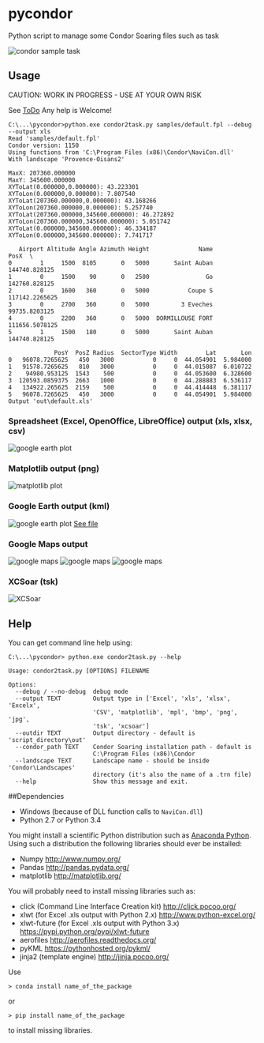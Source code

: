 # pycondor
Python script to manage some Condor Soaring files such as task

![condor sample task](screenshots/condor.jpg)

## Usage

CAUTION: WORK IN PROGRESS - USE AT YOUR OWN RISK

See [ToDo](https://github.com/scls19fr/pycondor/wiki/ToDo) Any help is Welcome!

	C:\...\pycondor>python.exe condor2task.py samples/default.fpl --debug --output xls
	Read 'samples/default.fpl'
	Condor version: 1150
	Using functions from 'C:\Program Files (x86)\Condor\NaviCon.dll'
	With landscape 'Provence-Oisans2'

	MaxX: 207360.000000
	MaxY: 345600.000000
	XYToLat(0.000000,0.000000): 43.223301
	XYToLon(0.000000,0.000000): 7.807540
	XYToLat(207360.000000,0.000000): 43.168266
	XYToLon(207360.000000,0.000000): 5.257740
	XYToLat(207360.000000,345600.000000): 46.272892
	XYToLon(207360.000000,345600.000000): 5.051742
	XYToLat(0.000000,345600.000000): 46.334187
	XYToLon(0.000000,345600.000000): 7.741717

	   Airport Altitude Angle Azimuth Height              Name            PosX  \
	0        1     1500  8105       0   5000       Saint Auban   144740.828125
	1        0     1500    90       0   2500                Go   142760.828125
	2        0     1600   360       0   5000           Coupe S  117142.2265625
	3        0     2700   360       0   5000         3 Eveches   99735.8203125
	4        0     2200   360       0   5000  DORMILLOUSE FORT  111656.5078125
	5        1     1500   180       0   5000       Saint Auban   144740.828125

				 PosY  PosZ Radius  SectorType Width        Lat       Lon
	0   96078.7265625   450   3000           0     0  44.054901  5.984000
	1   91578.7265625   810   3000           0     0  44.015087  6.010722
	2    94980.953125  1543    500           0     0  44.053600  6.328600
	3  120593.0859375  2663   1000           0     0  44.288883  6.536117
	4   134922.265625  2159    500           0     0  44.414448  6.381117
	5   96078.7265625   450   3000           0     0  44.054901  5.984000
	Output 'out\default.xls'

### Spreadsheet (Excel, OpenOffice, LibreOffice) output (xls, xlsx, csv)
![google earth plot](screenshots/spreadsheet.jpg)

### Matplotlib output (png)
![matplotlib plot](pycondor/out/default.png)

### Google Earth output (kml)
![google earth plot](screenshots/google_earth.jpg)
[See file](https://raw.githubusercontent.com/scls19fr/pycondor/master/pycondor/out/default.kml)

### Google Maps output
![google maps](screenshots/gmaps1.jpg)
![google maps](screenshots/gmaps2.jpg)
![google maps](screenshots/gmaps3.jpg)

### XCSoar (tsk)
![XCSoar](screenshots/xcsoar.jpg)

## Help
You can get command line help using:

	C:\...\pycondor> python.exe condor2task.py --help

	Usage: condor2task.py [OPTIONS] FILENAME

	Options:
	  --debug / --no-debug  debug mode
	  --output TEXT         Output type in ['Excel', 'xls', 'xlsx', 'Excelx',
							'CSV', 'matplotlib', 'mpl', 'bmp', 'png', 'jpg',
							'tsk', 'xcsoar']
	  --outdir TEXT         Output directory - default is 'script_directory\out'
	  --condor_path TEXT    Condor Soaring installation path - default is
							C:\Program Files (x86)\Condor
	  --landscape TEXT      Landscape name - should be inside 'Condor\Landscapes'
							directory (it's also the name of a .trn file)
	  --help                Show this message and exit.	
	
##Dependencies
* Windows (because of DLL function calls to `NaviCon.dll`)
* Python 2.7 or Python 3.4

You might install a scientific Python distribution such as [Anaconda Python](http://continuum.io/).
Using such a distribution the following libraries should ever be installed:
* Numpy http://www.numpy.org/
* Pandas http://pandas.pydata.org/
* matplotlib http://matplotlib.org/

You will probably need to install missing libraries such as:
* click (Command Line Interface Creation kit) http://click.pocoo.org/
* xlwt (for Excel .xls output with Python 2.x) http://www.python-excel.org/
* xlwt-future (for Excel .xls output with Python 3.x) https://pypi.python.org/pypi/xlwt-future
* aerofiles http://aerofiles.readthedocs.org/
* pyKML https://pythonhosted.org/pykml/
* jinja2 (template engine)  http://jinja.pocoo.org/

Use

    > conda install name_of_the_package

or

    > pip install name_of_the_package

to install missing libraries.
